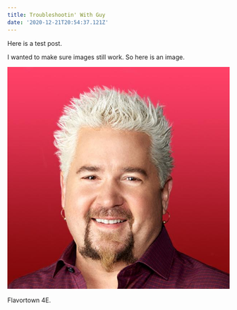```yaml
---
title: Troubleshootin' With Guy
date: '2020-12-21T20:54:37.121Z'
---
```


Here is a test post.

I wanted to make sure images still work. So here is an image.

![Guy Fieri](./guy.jpg)

Flavortown 4E.
